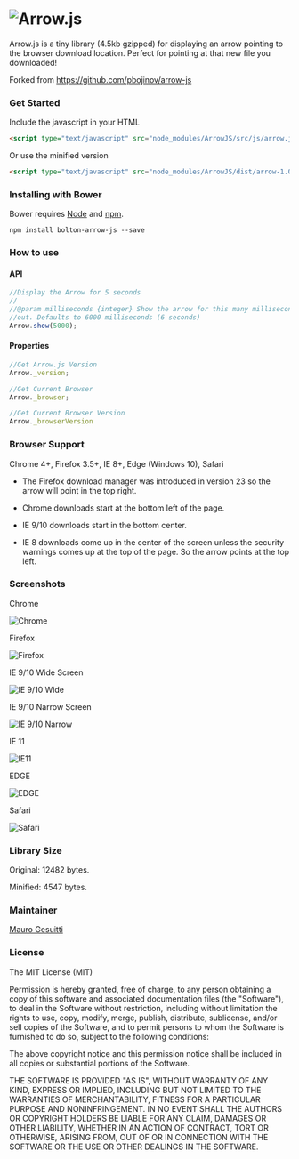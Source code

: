 ![Arrow.js](http://i.imgur.com/rZSWaEl.png)
===

Arrow.js is a tiny library (4.5kb gzipped) for displaying an arrow pointing to the browser download location. Perfect for pointing at that new file you downloaded!

Forked from https://github.com/pbojinov/arrow-js

### Get Started

Include the javascript in your HTML

```html
<script type="text/javascript" src="node_modules/ArrowJS/src/js/arrow.js">
```

Or use the minified version

```html
<script type="text/javascript" src="node_modules/ArrowJS/dist/arrow-1.0.0.min.js">
```

### Installing with Bower

Bower requires [Node](http://nodejs.org/) and [npm](http://npmjs.org/). 

    npm install bolton-arrow-js --save

### How to use

#### API

```javascript
//Display the Arrow for 5 seconds
//
//@param milliseconds {integer} Show the arrow for this many milliseconds then fade
//out. Defaults to 6000 milliseconds (6 seconds)
Arrow.show(5000);
```

#### Properties

```javascript
//Get Arrow.js Version
Arrow._version;

//Get Current Browser
Arrow._browser;

//Get Current Browser Version
Arrow._browserVersion 
```

### Browser Support

Chrome 4+, Firefox 3.5+, IE 8+, Edge (Windows 10), Safari

* The Firefox download manager was introduced in version 23 so the arrow will point in the top right.

* Chrome downloads start at the bottom left of the page.

* IE 9/10 downloads start in the bottom center.

* IE 8 downloads come up in the center of the screen unless the security warnings comes up at the top of the page. So the arrow points at the top left.

### Screenshots

Chrome

![Chrome](http://i.imgur.com/1zW8EYG.png)

Firefox

![Firefox](http://i.imgur.com/6EgcJId.png)

IE 9/10 Wide Screen

![IE 9/10 Wide](http://i.imgur.com/WyDd3j4.png)

IE 9/10 Narrow Screen

![IE 9/10 Narrow](http://i.imgur.com/fztArJ3.png)

IE 11

![IE11](http://i.imgur.com/7CusGBs.jpg)

EDGE

![EDGE](http://i.imgur.com/gEOk2ql.jpg)

Safari

![Safari](http://i.imgur.com/3zGlG50.png)
	

### Library Size

Original: 12482 bytes.

Minified: 4547 bytes.

### Maintainer

[Mauro Gesuitti](https://github.com/maurogesuitti)

### License

The MIT License (MIT)

Permission is hereby granted, free of charge, to any person obtaining a copy of
this software and associated documentation files (the "Software"), to deal in
the Software without restriction, including without limitation the rights to
use, copy, modify, merge, publish, distribute, sublicense, and/or sell copies of
the Software, and to permit persons to whom the Software is furnished to do so,
subject to the following conditions:

The above copyright notice and this permission notice shall be included in all
copies or substantial portions of the Software.

THE SOFTWARE IS PROVIDED "AS IS", WITHOUT WARRANTY OF ANY KIND, EXPRESS OR
IMPLIED, INCLUDING BUT NOT LIMITED TO THE WARRANTIES OF MERCHANTABILITY, FITNESS
FOR A PARTICULAR PURPOSE AND NONINFRINGEMENT. IN NO EVENT SHALL THE AUTHORS OR
COPYRIGHT HOLDERS BE LIABLE FOR ANY CLAIM, DAMAGES OR OTHER LIABILITY, WHETHER
IN AN ACTION OF CONTRACT, TORT OR OTHERWISE, ARISING FROM, OUT OF OR IN
CONNECTION WITH THE SOFTWARE OR THE USE OR OTHER DEALINGS IN THE SOFTWARE.

